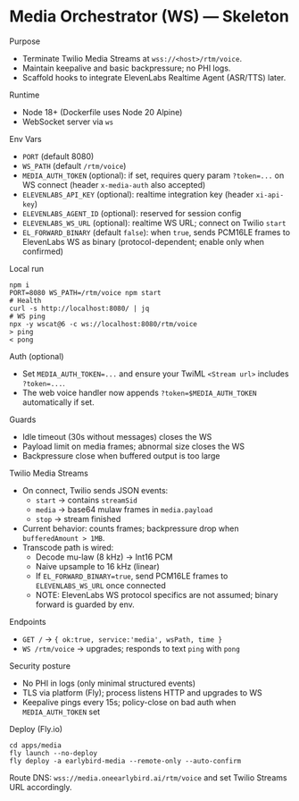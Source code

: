 # Media Orchestrator (WS) — Skeleton

Purpose
- Terminate Twilio Media Streams at `wss://<host>/rtm/voice`.
- Maintain keepalive and basic backpressure; no PHI logs.
- Scaffold hooks to integrate ElevenLabs Realtime Agent (ASR/TTS) later.

Runtime
- Node 18+ (Dockerfile uses Node 20 Alpine)
- WebSocket server via `ws`

Env Vars
- `PORT` (default 8080)
- `WS_PATH` (default `/rtm/voice`)
- `MEDIA_AUTH_TOKEN` (optional): if set, requires query param `?token=...` on WS connect (header `x-media-auth` also accepted)
- `ELEVENLABS_API_KEY` (optional): realtime integration key (header `xi-api-key`)
- `ELEVENLABS_AGENT_ID` (optional): reserved for session config
- `ELEVENLABS_WS_URL` (optional): realtime WS URL; connect on Twilio `start`
- `EL_FORWARD_BINARY` (default `false`): when `true`, sends PCM16LE frames to ElevenLabs WS as binary (protocol-dependent; enable only when confirmed)

Local run
```
npm i
PORT=8080 WS_PATH=/rtm/voice npm start
# Health
curl -s http://localhost:8080/ | jq
# WS ping
npx -y wscat@6 -c ws://localhost:8080/rtm/voice
> ping
< pong
```

Auth (optional)
- Set `MEDIA_AUTH_TOKEN=...` and ensure your TwiML `<Stream url>` includes `?token=...`.
- The web voice handler now appends `?token=$MEDIA_AUTH_TOKEN` automatically if set.

Guards
- Idle timeout (30s without messages) closes the WS
- Payload limit on media frames; abnormal size closes the WS
- Backpressure close when buffered output is too large

Twilio Media Streams
- On connect, Twilio sends JSON events:
  - `start` → contains `streamSid`
  - `media` → base64 mulaw frames in `media.payload`
  - `stop`  → stream finished
- Current behavior: counts frames; backpressure drop when `bufferedAmount > 1MB`.
- Transcode path is wired:
  - Decode mu-law (8 kHz) → Int16 PCM
  - Naive upsample to 16 kHz (linear)
  - If `EL_FORWARD_BINARY=true`, send PCM16LE frames to `ELEVENLABS_WS_URL` once connected
  - NOTE: ElevenLabs WS protocol specifics are not assumed; binary forward is guarded by env.

Endpoints
- `GET /` → `{ ok:true, service:'media', wsPath, time }`
- `WS /rtm/voice` → upgrades; responds to text `ping` with `pong`

Security posture
- No PHI in logs (only minimal structured events)
- TLS via platform (Fly); process listens HTTP and upgrades to WS
- Keepalive pings every 15s; policy-close on bad auth when `MEDIA_AUTH_TOKEN` set

Deploy (Fly.io)
```
cd apps/media
fly launch --no-deploy
fly deploy -a earlybird-media --remote-only --auto-confirm
```
Route DNS: `wss://media.oneearlybird.ai/rtm/voice` and set Twilio Streams URL accordingly.
